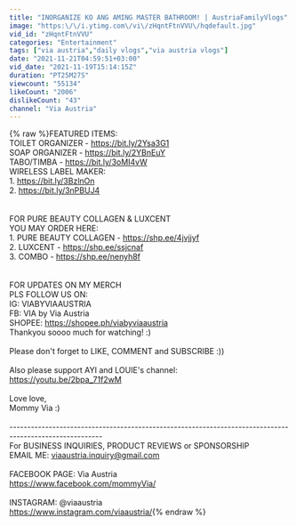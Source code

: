 ```yaml
---
title: "INORGANIZE KO ANG AMING MASTER BATHROOM! | AustriaFamilyVlogs"
image: "https:\/\/i.ytimg.com\/vi\/zHqntFtnVVU\/hqdefault.jpg"
vid_id: "zHqntFtnVVU"
categories: "Entertainment"
tags: ["via austria","daily vlogs","via austria vlogs"]
date: "2021-11-21T04:59:51+03:00"
vid_date: "2021-11-19T15:14:15Z"
duration: "PT25M27S"
viewcount: "55134"
likeCount: "2006"
dislikeCount: "43"
channel: "Via Austria"
---
```

{% raw %}FEATURED ITEMS: <br />TOILET ORGANIZER - <a rel="nofollow" target="blank" href="https://bit.ly/2Ysa3G1">https://bit.ly/2Ysa3G1</a><br />SOAP ORGANIZER - <a rel="nofollow" target="blank" href="https://bit.ly/2YBnEuY">https://bit.ly/2YBnEuY</a><br />TABO/TIMBA - <a rel="nofollow" target="blank" href="https://bit.ly/3oMI4vW">https://bit.ly/3oMI4vW</a><br />WIRELESS LABEL MAKER:<br />1. <a rel="nofollow" target="blank" href="https://bit.ly/3BzlnOn">https://bit.ly/3BzlnOn</a><br />2. <a rel="nofollow" target="blank" href="https://bit.ly/3nPBUJ4">https://bit.ly/3nPBUJ4</a><br /><br /><br />FOR PURE BEAUTY COLLAGEN &amp; LUXCENT<br />YOU MAY ORDER HERE:<br />1. PURE BEAUTY COLLAGEN - <a rel="nofollow" target="blank" href="https://shp.ee/4jvjjyf">https://shp.ee/4jvjjyf</a><br />2. LUXCENT - <a rel="nofollow" target="blank" href="https://shp.ee/ssjcnaf">https://shp.ee/ssjcnaf</a><br />3. COMBO - <a rel="nofollow" target="blank" href="https://shp.ee/nenyh8f">https://shp.ee/nenyh8f</a><br /><br /><br />FOR UPDATES ON MY MERCH<br />PLS FOLLOW US ON:<br />IG: VIABYVIAAUSTRIA<br />FB: VIA by Via Austria<br />SHOPEE: <a rel="nofollow" target="blank" href="https://shopee.ph/viabyviaaustria">https://shopee.ph/viabyviaaustria</a><br />Thankyou soooo much for watching! :)<br /><br />Please don't forget to LIKE, COMMENT and SUBSCRIBE :))<br /><br />Also please support AYI and LOUIE's channel:<br /><a rel="nofollow" target="blank" href="https://youtu.be/2bpa_71f2wM">https://youtu.be/2bpa_71f2wM</a><br /><br />Love love,<br />Mommy Via :)<br /><br />--------------------------------------------------------------------------------------------------------<br />For BUSINESS INQUIRIES, PRODUCT REVIEWS or SPONSORSHIP<br />EMAIL ME: viaaustria.inquiry@gmail.com<br /><br />FACEBOOK PAGE: Via Austria<br /><a rel="nofollow" target="blank" href="https://www.facebook.com/mommyVia/">https://www.facebook.com/mommyVia/</a><br /><br />INSTAGRAM: @viaaustria<br /><a rel="nofollow" target="blank" href="https://www.instagram.com/viaaustria/">https://www.instagram.com/viaaustria/</a>{% endraw %}
